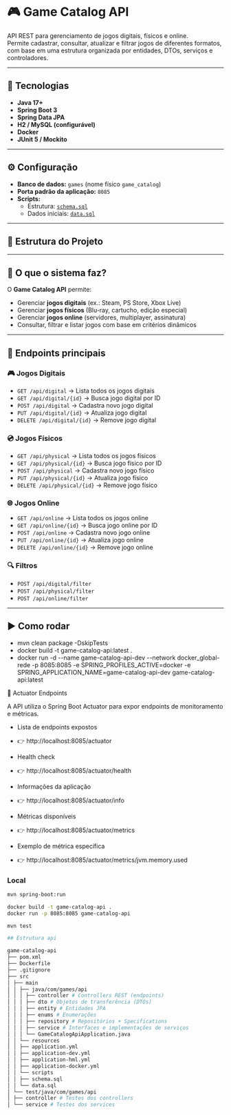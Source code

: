 # 🎮 Game Catalog API

API REST para gerenciamento de jogos digitais, físicos e online.  
Permite cadastrar, consultar, atualizar e filtrar jogos de diferentes formatos, com base em uma estrutura organizada por entidades, DTOs, serviços e controladores.

---

## 🚀 Tecnologias
- **Java 17+**  
- **Spring Boot 3**  
- **Spring Data JPA**  
- **H2 / MySQL (configurável)**  
- **Docker**  
- **JUnit 5 / Mockito**  

---

## ⚙️ Configuração

- **Banco de dados:** `games` (nome físico `game_catalog`)  
- **Porta padrão da aplicação:** `8085`  
- **Scripts:**  
  - Estrutura: [`schema.sql`](src/main/resources/scripts/schema.sql)  
  - Dados iniciais: [`data.sql`](src/main/resources/scripts/data.sql)  

---

## 📂 Estrutura do Projeto


---

## 📖 O que o sistema faz?

O **Game Catalog API** permite:  
- Gerenciar **jogos digitais** (ex.: Steam, PS Store, Xbox Live)  
- Gerenciar **jogos físicos** (Blu-ray, cartucho, edição especial)  
- Gerenciar **jogos online** (servidores, multiplayer, assinatura)  
- Consultar, filtrar e listar jogos com base em critérios dinâmicos  

---

## 📡 Endpoints principais

### 🎮 Jogos Digitais
- `GET /api/digital` → Lista todos os jogos digitais  
- `GET /api/digital/{id}` → Busca jogo digital por ID  
- `POST /api/digital` → Cadastra novo jogo digital  
- `PUT /api/digital/{id}` → Atualiza jogo digital  
- `DELETE /api/digital/{id}` → Remove jogo digital  

### 💿 Jogos Físicos
- `GET /api/physical` → Lista todos os jogos físicos  
- `GET /api/physical/{id}` → Busca jogo físico por ID  
- `POST /api/physical` → Cadastra novo jogo físico  
- `PUT /api/physical/{id}` → Atualiza jogo físico  
- `DELETE /api/physical/{id}` → Remove jogo físico  

### 🌐 Jogos Online
- `GET /api/online` → Lista todos os jogos online  
- `GET /api/online/{id}` → Busca jogo online por ID  
- `POST /api/online` → Cadastra novo jogo online  
- `PUT /api/online/{id}` → Atualiza jogo online  
- `DELETE /api/online/{id}` → Remove jogo online  

### 🔍 Filtros
- `POST /api/digital/filter`  
- `POST /api/physical/filter`  
- `POST /api/online/filter`  

---

## ▶️ Como rodar

- mvn clean package -DskipTests
- docker build -t game-catalog-api:latest .
- docker run -d --name game-catalog-api-dev --network docker_global-rede -p 8085:8085 -e SPRING_PROFILES_ACTIVE=docker -e SPRING_APPLICATION_NAME=game-catalog-api-dev game-catalog-api:latest

🚀 Actuator Endpoints

A API utiliza o Spring Boot Actuator para expor endpoints de monitoramento e métricas.

- Lista de endpoints expostos
- 👉 http://localhost:8085/actuator

- Health check
- 👉 http://localhost:8085/actuator/health

- Informações da aplicação
- 👉 http://localhost:8085/actuator/info

- Métricas disponíveis
- 👉 http://localhost:8085/actuator/metrics

- Exemplo de métrica específica
- 👉 http://localhost:8085/actuator/metrics/jvm.memory.used


### Local
```bash
mvn spring-boot:run

docker build -t game-catalog-api .
docker run -p 8085:8085 game-catalog-api

mvn test

## Estrutura api

game-catalog-api
├── pom.xml
├── Dockerfile
├── .gitignore
├── src
│ ├── main
│ │ ├── java/com/games/api
│ │ │ ├── controller # Controllers REST (endpoints)
│ │ │ ├── dto # Objetos de transferência (DTOs)
│ │ │ ├── entity # Entidades JPA
│ │ │ ├── enums # Enumerações
│ │ │ ├── repository # Repositórios + Specifications
│ │ │ ├── service # Interfaces e implementações de serviços
│ │ │ └── GameCatalogApiApplication.java
│ │ └── resources
│ │ ├── application.yml
│ │ ├── application-dev.yml
│ │ ├── application-hml.yml
│ │ ├── application-docker.yml
│ │ └── scripts
│ │ ├── schema.sql
│ │ └── data.sql
│ └── test/java/com/games/api
│ ├── controller # Testes dos controllers
│ └── service # Testes dos services

